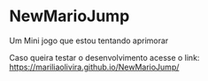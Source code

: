 # NewMarioJump
Um Mini jogo que estou tentando aprimorar

Caso queira testar o desenvolvimento 
acesse o link: https://mariliaolivira.github.io/NewMarioJump/
